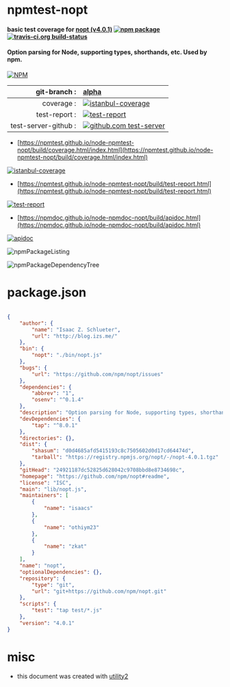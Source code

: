 # npmtest-nopt

#### basic test coverage for  [nopt (v4.0.1)](https://github.com/npm/nopt#readme)  [![npm package](https://img.shields.io/npm/v/npmtest-nopt.svg?style=flat-square)](https://www.npmjs.org/package/npmtest-nopt) [![travis-ci.org build-status](https://api.travis-ci.org/npmtest/node-npmtest-nopt.svg)](https://travis-ci.org/npmtest/node-npmtest-nopt)

#### Option parsing for Node, supporting types, shorthands, etc. Used by npm.

[![NPM](https://nodei.co/npm/nopt.png?downloads=true&downloadRank=true&stars=true)](https://www.npmjs.com/package/nopt)

| git-branch : | [alpha](https://github.com/npmtest/node-npmtest-nopt/tree/alpha)|
|--:|:--|
| coverage : | [![istanbul-coverage](https://npmtest.github.io/node-npmtest-nopt/build/coverage.badge.svg)](https://npmtest.github.io/node-npmtest-nopt/build/coverage.html/index.html)|
| test-report : | [![test-report](https://npmtest.github.io/node-npmtest-nopt/build/test-report.badge.svg)](https://npmtest.github.io/node-npmtest-nopt/build/test-report.html)|
| test-server-github : | [![github.com test-server](https://npmtest.github.io/node-npmtest-nopt/GitHub-Mark-32px.png)](https://npmtest.github.io/node-npmtest-nopt/build/app/index.html) | | build-artifacts : | [![build-artifacts](https://npmtest.github.io/node-npmtest-nopt/glyphicons_144_folder_open.png)](https://github.com/npmtest/node-npmtest-nopt/tree/gh-pages/build)|

- [https://npmtest.github.io/node-npmtest-nopt/build/coverage.html/index.html](https://npmtest.github.io/node-npmtest-nopt/build/coverage.html/index.html)

[![istanbul-coverage](https://npmtest.github.io/node-npmtest-nopt/build/screenCapture.buildCi.browser.%252Ftmp%252Fbuild%252Fcoverage.lib.html.png)](https://npmtest.github.io/node-npmtest-nopt/build/coverage.html/index.html)

- [https://npmtest.github.io/node-npmtest-nopt/build/test-report.html](https://npmtest.github.io/node-npmtest-nopt/build/test-report.html)

[![test-report](https://npmtest.github.io/node-npmtest-nopt/build/screenCapture.buildCi.browser.%252Ftmp%252Fbuild%252Ftest-report.html.png)](https://npmtest.github.io/node-npmtest-nopt/build/test-report.html)

- [https://npmdoc.github.io/node-npmdoc-nopt/build/apidoc.html](https://npmdoc.github.io/node-npmdoc-nopt/build/apidoc.html)

[![apidoc](https://npmdoc.github.io/node-npmdoc-nopt/build/screenCapture.buildCi.browser.%252Ftmp%252Fbuild%252Fapidoc.html.png)](https://npmdoc.github.io/node-npmdoc-nopt/build/apidoc.html)

![npmPackageListing](https://npmtest.github.io/node-npmtest-nopt/build/screenCapture.npmPackageListing.svg)

![npmPackageDependencyTree](https://npmtest.github.io/node-npmtest-nopt/build/screenCapture.npmPackageDependencyTree.svg)



# package.json

```json

{
    "author": {
        "name": "Isaac Z. Schlueter",
        "url": "http://blog.izs.me/"
    },
    "bin": {
        "nopt": "./bin/nopt.js"
    },
    "bugs": {
        "url": "https://github.com/npm/nopt/issues"
    },
    "dependencies": {
        "abbrev": "1",
        "osenv": "^0.1.4"
    },
    "description": "Option parsing for Node, supporting types, shorthands, etc. Used by npm.",
    "devDependencies": {
        "tap": "^8.0.1"
    },
    "directories": {},
    "dist": {
        "shasum": "d0d4685afd5415193c8c7505602d0d17cd64474d",
        "tarball": "https://registry.npmjs.org/nopt/-/nopt-4.0.1.tgz"
    },
    "gitHead": "24921187dc52825d628042c9708bbd8e8734698c",
    "homepage": "https://github.com/npm/nopt#readme",
    "license": "ISC",
    "main": "lib/nopt.js",
    "maintainers": [
        {
            "name": "isaacs"
        },
        {
            "name": "othiym23"
        },
        {
            "name": "zkat"
        }
    ],
    "name": "nopt",
    "optionalDependencies": {},
    "repository": {
        "type": "git",
        "url": "git+https://github.com/npm/nopt.git"
    },
    "scripts": {
        "test": "tap test/*.js"
    },
    "version": "4.0.1"
}
```



# misc
- this document was created with [utility2](https://github.com/kaizhu256/node-utility2)

